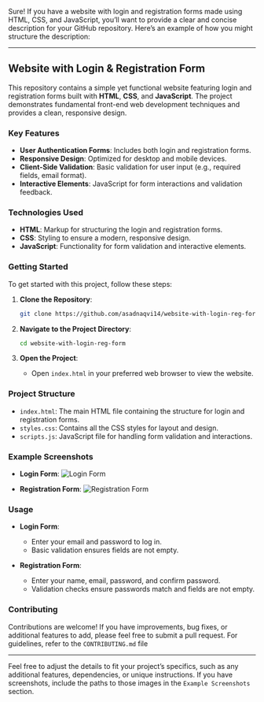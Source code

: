 Sure! If you have a website with login and registration forms made using HTML, CSS, and JavaScript, you’ll want to provide a clear and concise description for your GitHub repository. Here’s an example of how you might structure the description:

---

## Website with Login & Registration Form

This repository contains a simple yet functional website featuring login and registration forms built with **HTML**, **CSS**, and **JavaScript**. The project demonstrates fundamental front-end web development techniques and provides a clean, responsive design.

### Key Features

- **User Authentication Forms**: Includes both login and registration forms.
- **Responsive Design**: Optimized for desktop and mobile devices.
- **Client-Side Validation**: Basic validation for user input (e.g., required fields, email format).
- **Interactive Elements**: JavaScript for form interactions and validation feedback.

### Technologies Used

- **HTML**: Markup for structuring the login and registration forms.
- **CSS**: Styling to ensure a modern, responsive design.
- **JavaScript**: Functionality for form validation and interactive elements.

### Getting Started

To get started with this project, follow these steps:

1. **Clone the Repository**:
   ```bash
   git clone https://github.com/asadnaqvi14/website-with-login-reg-form.git
   ```

2. **Navigate to the Project Directory**:
   ```bash
   cd website-with-login-reg-form
   ```

3. **Open the Project**:
   - Open `index.html` in your preferred web browser to view the website.

### Project Structure

- `index.html`: The main HTML file containing the structure for login and registration forms.
- `styles.css`: Contains all the CSS styles for layout and design.
- `scripts.js`: JavaScript file for handling form validation and interactions.

### Example Screenshots

- **Login Form**:
  ![Login Form](path/to/login-form-screenshot.png)

- **Registration Form**:
  ![Registration Form](path/to/registration-form-screenshot.png)

### Usage

- **Login Form**:
  - Enter your email and password to log in.
  - Basic validation ensures fields are not empty.

- **Registration Form**:
  - Enter your name, email, password, and confirm password.
  - Validation checks ensure passwords match and fields are not empty.

### Contributing

Contributions are welcome! If you have improvements, bug fixes, or additional features to add, please feel free to submit a pull request. For guidelines, refer to the `CONTRIBUTING.md` file

---

Feel free to adjust the details to fit your project’s specifics, such as any additional features, dependencies, or unique instructions. If you have screenshots, include the paths to those images in the `Example Screenshots` section.
